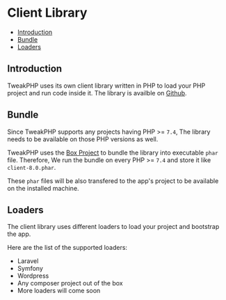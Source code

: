 # Client Library

- [Introduction](#introduction)
- [Bundle](#bundle)
- [Loaders](#loaders)

## Introduction

TweakPHP uses its own client library written in PHP to load your PHP project and run code inside it. The library is availble on [Github](https://github.com/tweakphp/client).

## Bundle

Since TweakPHP supports any projects having PHP >= `7.4`, The library needs to be available on those PHP versions as well.

TweakPHP uses the [Box Project](https://github.com/box-project/box) to bundle the library into executable `phar` file. Therefore, We run the bundle on every PHP >= `7.4` and store it like `client-8.0.phar`.

These `phar` files will be also transfered to the app's project to be available on the installed machine.

## Loaders

The client library uses different loaders to load your project and bootstrap the app. 

Here are the list of the supported loaders:

- Laravel
- Symfony
- Wordpress
- Any composer project out of the box
- More loaders will come soon